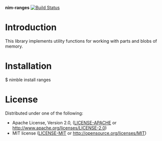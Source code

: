 **nim-ranges** [![Build Status](https://travis-ci.org/status-im/nim-ranges.svg?branch=master)](https://travis-ci.org/status-im/nim-ranges)

# Introduction
This library implements utility functions for working with parts and blobs of memory.

# Installation
$ nimble install ranges


# License

Distributed under one of the following:
* Apache License, Version 2.0, ([LICENSE-APACHE](LICENSE-APACHE) or http://www.apache.org/licenses/LICENSE-2.0)
* MIT license ([LICENSE-MIT](LICENSE-MIT) or http://opensource.org/licenses/MIT)
